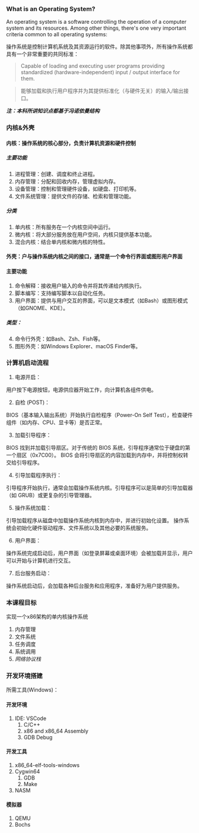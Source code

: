 ### What is an Operating System?
An operating system is a software controlling the operation of a computer system and its resources. Among other things, there's one very important criteria common to all operating systems:

操作系统是控制计算机系统及其资源运行的软件。除其他事项外，所有操作系统都具有一个非常重要的共同标准：

> Capable of loading and executing user programs providing standardized (hardware-independent) input / output interface for them.

> 能够加载和执行用户程序并为其提供标准化（与硬件无关）的输入/输出接口。

***注：本科所讲知识点都基于冯诺依曼结构***

### 内核&外壳

#### 内核：操作系统的核心部分，负责计算机资源和硬件控制

##### 主要功能

1. 进程管理：创建、调度和终止进程。
2. 内存管理：分配和回收内存，管理虚拟内存。
3. 设备管理：控制和管理硬件设备，如硬盘、打印机等。
4. 文件系统管理：提供文件的存储、检索和管理功能。

##### 分类

1. 单内核：所有服务在一个内核空间中运行。
2. 微内核：将大部分服务放在用户空间，内核只提供基本功能。
3. 混合内核：结合单内核和微内核的特性。

#### 外壳：户与操作系统内核之间的接口，通常是一个命令行界面或图形用户界面

#### 主要功能

1. 命令解释：接收用户输入的命令并将其传递给内核执行。
2. 脚本编写：支持编写脚本以自动化任务。
3. 用户界面：提供与用户交互的界面，可以是文本模式（如Bash）或图形模式（如GNOME、KDE）。

##### 类型：
4. 命令行外壳：如Bash、Zsh、Fish等。
5. 图形外壳：如Windows Explorer、macOS Finder等。

### 计算机启动流程
1. 电源开启：

用户按下电源按钮，电源供应器开始工作，向计算机各组件供电。

2. 自检 (POST)：

BIOS（基本输入输出系统）开始执行自检程序（Power-On Self Test），检查硬件组件（如内存、CPU、显卡等）是否正常。

3. 加载引导程序：

BIOS 找到并加载引导扇区。对于传统的 BIOS 系统，引导程序通常位于硬盘的第一个扇区（0x7C00）。
BIOS 会将引导扇区的内容加载到内存中，并将控制权转交给引导程序。

4. 引导加载程序执行：

引导程序开始执行，通常会加载操作系统内核。引导程序可以是简单的引导加载器（如 GRUB）或更复杂的引导管理器。

5. 操作系统加载：

引导加载程序从磁盘中加载操作系统内核到内存中，并进行初始化设置。
操作系统会初始化硬件驱动程序、文件系统以及其他必要的系统服务。

6. 用户界面：

操作系统完成启动后，用户界面（如登录屏幕或桌面环境）会被加载并显示，用户可以开始与计算机进行交互。

7. 后台服务启动：

操作系统启动后，会加载各种后台服务和应用程序，准备好为用户提供服务。

### 本课程目标

实现一个x86架构的单内核操作系统
1. 内存管理
2. 文件系统
3. 任务调度
4. 系统调用
5. *网络协议栈*

### 开发环境搭建

所需工具(Windows)：

#### 开发环境
1. IDE: VSCode
    1. C/C++
    2. x86 and x86_64 Assembly
    3. GDB Debug

#### 开发工具
1. x86_64-elf-tools-windows
2. Cygwin64
    1. GDB
    2. Make
3. NASM

#### 模拟器
1. QEMU
2. Bochs